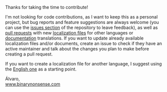 Thanks for taking the time to contribute!

I'm not looking for code contributions, as I want to keep this as a personal project, but bug reports and feature suggestions are always welcome (you can use the [issues section](https://github.com/binarynonsense/comic-book-reader/issues) of the repository to leave feedback), as well as [pull requests](https://github.com/binarynonsense/comic-book-reader/pulls) with new [localization files](https://github.com/binarynonsense/comic-book-reader/tree/master/app/assets/i18n) for other languages or [documentation](https://github.com/binarynonsense/comic-book-reader/tree/master/docs) translations. If you want to update already available localization files and/or documents, create an issue to check if they have an active maintainer and talk about the changes you plan to make before creating a pull request.

If you want to create a localization file for another language, I suggest using the [English one](https://github.com/binarynonsense/comic-book-reader/blob/master/app/assets/i18n/en.json) as a starting point.

Álvaro,  
www.binarynonsense.com
